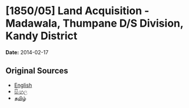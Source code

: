# [1850/05] Land Acquisition - Madawala, Thumpane D/S Division, Kandy District

**Date:** 2014-02-17

## Original Sources

- [English](https://documents.gov.lk/view/extra-gazettes/2014/2/1850-05_E.pdf)
- [සිංහල](https://documents.gov.lk/view/extra-gazettes/2014/2/1850-05_S.pdf)
- [தமிழ்](https://documents.gov.lk/view/extra-gazettes/2014/2/1850-05_T.pdf)
